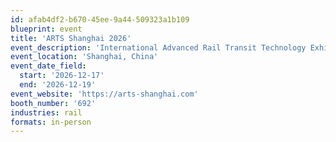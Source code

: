 ```yaml
---
id: afab4df2-b670-45ee-9a44-509323a1b109
blueprint: event
title: 'ARTS Shanghai 2026'
event_description: 'International Advanced Rail Transit Technology Exhibition'
event_location: 'Shanghai, China'
event_date_field:
  start: '2026-12-17'
  end: '2026-12-19'
event_website: 'https://arts-shanghai.com'
booth_number: '692'
industries: rail
formats: in-person
---
```


